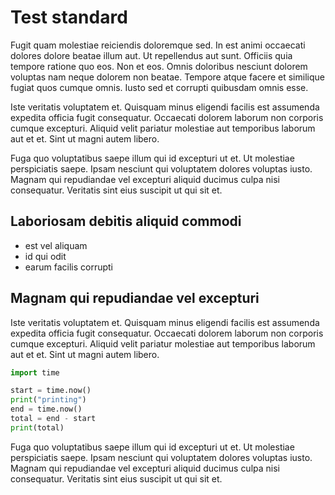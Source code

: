 # Test standard

Fugit quam molestiae reiciendis doloremque sed. In est animi occaecati dolores
dolore beatae illum aut. Ut repellendus aut sunt. Officiis quia tempore ratione
quo eos. Non et eos. Omnis doloribus nesciunt dolorem voluptas nam neque
dolorem non beatae. Tempore atque facere et similique fugiat quos cumque
omnis. Iusto sed et corrupti quibusdam omnis esse.

Iste veritatis voluptatem et. Quisquam minus eligendi facilis est assumenda
expedita officia fugit consequatur. Occaecati dolorem laborum non corporis
cumque excepturi. Aliquid velit pariatur molestiae aut temporibus laborum
aut et et. Sint ut magni autem libero.

Fuga quo voluptatibus saepe illum qui id excepturi ut et. Ut molestiae
perspiciatis saepe. Ipsam nesciunt qui voluptatem dolores voluptas iusto.
Magnam qui repudiandae vel excepturi aliquid ducimus culpa nisi consequatur.
Veritatis sint eius suscipit ut qui sit et.

## Laboriosam debitis aliquid commodi

- est vel aliquam
- id qui odit
- earum facilis corrupti

## Magnam qui repudiandae vel excepturi

Iste veritatis voluptatem et. Quisquam minus eligendi facilis est assumenda
expedita officia fugit consequatur. Occaecati dolorem laborum non corporis
cumque excepturi. Aliquid velit pariatur molestiae aut temporibus laborum
aut et et. Sint ut magni autem libero.

```python
import time

start = time.now()
print("printing")
end = time.now()
total = end - start
print(total)
```

Fuga quo voluptatibus saepe illum qui id excepturi ut et. Ut molestiae
perspiciatis saepe. Ipsam nesciunt qui voluptatem dolores voluptas iusto.
Magnam qui repudiandae vel excepturi aliquid ducimus culpa nisi consequatur.
Veritatis sint eius suscipit ut qui sit et.
